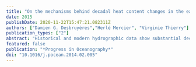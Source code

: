 ```yaml
---
title: "On the mechanisms behind decadal heat content changes in the eastern subpolar gyre"
date: 2015
publishDate: 2020-11-22T15:47:21.082311Z
authors: ["Damien G. Desbruyères","Herlé Mercier", "Virginie Thierry"]
publication_types: ["2"]
abstract: "Historical and modern hydrographic data show substantial decadal variability in the heat content (HC) of the eastern subpolar North Atlantic. Those changes are here investigated in an eddy-permitting simulation (ORCA025-G70) forced by reanalysis products for the period 1965–2004. The observed and simulated decadal signal is characterized by a strong cooling in the 1960s and 1970s, a period of minor changes in the 1980s, and a strong warming in the 1990s and 2000s. A heat budget calculation is performed within a box bounded by the Greenland–Scotland sills and the Cape Farewell (Greenland)–Portugal A25-Ovide section. The decadal variability of HC is mainly governed by the integrated effect of anomalous oceanic heat transport across A25-Ovide (), with local air-sea heat fluxes playing a damping role. The impact of temperature changes acting upon the mean oceanic circulation is shown to dominate the long-term behavior of . Through Lagrangian experiments, we show that temperature anomalies advected by the mean circulation across A25-Ovide are mostly created by the gyre circulation anomalies upstream of A25-Ovide and the associated changes in the relative proportion of cold subpolar and warm subtropical waters feeding the northern and southern branches of the North Atlantic Current. These temperature anomalies induce large-scale changes in the pycnocline slope east of Reykjanes Ridge along A25-Ovide: when the NAC is relatively cold (warm), the main pycnocline moves upward (downward) in the Iceland Basin and on top of Reykjanes Ridge, thereby increasing (decreasing) the pycnocline slope. The resulting velocity anomalies lead to heat transport changes that strongly oppose the thermally-driven heat transport anomalies."
featured: false
publication: "*Progress in Oceanography*"
doi: "10.1016/j.pocean.2014.02.005"
---
```

